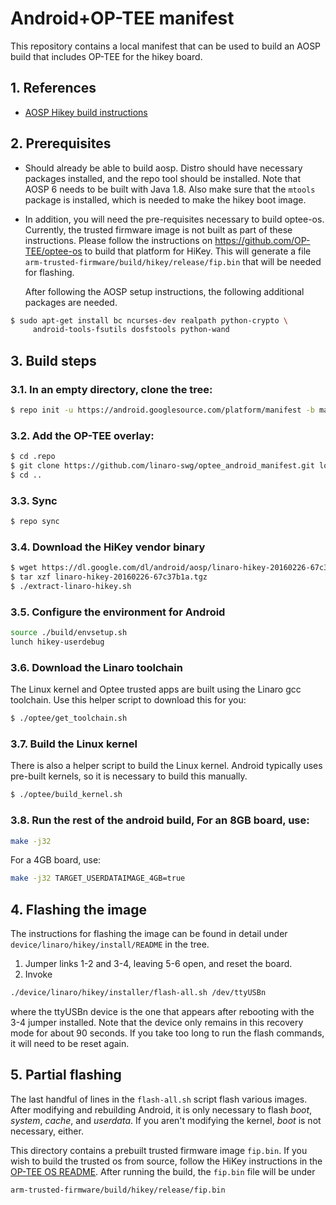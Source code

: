 # Android+OP-TEE manifest

This repository contains a local manifest that can be used to build an
AOSP build that includes OP-TEE for the hikey board.

## 1. References

* [AOSP Hikey build instructions][1]

## 2. Prerequisites

* Should already be able to build aosp.  Distro should have necessary
  packages installed, and the repo tool should be installed.  Note
  that AOSP 6 needs to be built with Java 1.8.  Also make sure that
  the `mtools` package is installed, which is needed to make the hikey
  boot image.

* In addition, you will need the pre-requisites necessary to build
  optee-os.  Currently, the trusted firmware image is not built as
  part of these instructions.  Please follow the instructions on
  https://github.com/OP-TEE/optee-os to build that platform for HiKey.
  This will generate a file
  `arm-trusted-firmware/build/hikey/release/fip.bin` that will be
  needed for flashing.

  After following the AOSP setup instructions, the following
  additional packages are needed.

```bash
$ sudo apt-get install bc ncurses-dev realpath python-crypto \
     android-tools-fsutils dosfstools python-wand
```

## 3. Build steps

### 3.1. In an empty directory, clone the tree:
```bash
$ repo init -u https://android.googlesource.com/platform/manifest -b master
```
### 3.2. Add the OP-TEE overlay:
```bash
$ cd .repo
$ git clone https://github.com/linaro-swg/optee_android_manifest.git local_manifests
$ cd ..
```
### 3.3. Sync
```bash
$ repo sync
```
### 3.4. Download the HiKey vendor binary
```bash
$ wget https://dl.google.com/dl/android/aosp/linaro-hikey-20160226-67c37b1a.tgz
$ tar xzf linaro-hikey-20160226-67c37b1a.tgz
$ ./extract-linaro-hikey.sh
```
### 3.5. Configure the environment for Android
```bash
source ./build/envsetup.sh
lunch hikey-userdebug
```

### 3.6. Download the Linaro toolchain
The Linux kernel and Optee trusted apps are built using the Linaro gcc
toolchain.  Use this helper script to download this for you:
```bash
$ ./optee/get_toolchain.sh
```

### 3.7. Build the Linux kernel
There is also a helper script to build the Linux kernel.  Android
typically uses pre-built kernels, so it is necessary to build this
manually.
```bash
$ ./optee/build_kernel.sh
```

### 3.8. Run the rest of the android build, For an 8GB board, use:
```bash
make -j32
```
For a 4GB board, use:
```bash
make -j32 TARGET_USERDATAIMAGE_4GB=true
```

## 4. Flashing the image
The instructions for flashing the image can be found in detail under
`device/linaro/hikey/install/README` in the tree.
1. Jumper links 1-2 and 3-4, leaving 5-6 open, and reset the board.
2. Invoke
```bash
./device/linaro/hikey/installer/flash-all.sh /dev/ttyUSBn
```
where the ttyUSBn device is the one that appears after rebooting with
the 3-4 jumper installed.  Note that the device only remains in this
recovery mode for about 90 seconds.  If you take too long to run the
flash commands, it will need to be reset again.

## 5. Partial flashing
The last handful of lines in the `flash-all.sh` script flash various
images.  After modifying and rebuilding Android, it is only necessary
to flash *boot*, *system*, *cache*, and *userdata*.  If you aren't
modifying the kernel, *boot* is not necessary, either.

This directory contains a prebuilt trusted firmware image `fip.bin`.
If you wish to build the trusted os from source, follow the HiKey
instructions in the [OP-TEE OS README][2].  After running the build,
the `fip.bin` file will be under
```
arm-trusted-firmware/build/hikey/release/fip.bin
```

[1]: https://source.android.com/source/devices.html
[2]: https://github.com/OP-TEE/optee_os/blob/master/README.md
